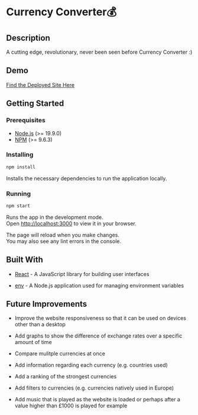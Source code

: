 # Currency Converter💰

## Description

A cutting edge, revolutionary, never been seen before Currency Converter :)

## Demo

[Find the Deployed Site Here](https://currencyconverter-pv62.onrender.com/)
## Getting Started

### Prerequisites

- [Node.js](https://nodejs.org/en/) (>= 19.9.0)
- [NPM](https://docs.npmjs.com/cli/v9/commands/npm-install) (>= 9.6.3)

### Installing

```bash
npm install
```

Installs the necessary dependencies to run the application locally.

### Running

```bash
npm start
```

Runs the app in the development mode.\
Open [http://localhost:3000](http://localhost:3000) to view it in your browser.

The page will reload when you make changes.\
You may also see any lint errors in the console.


## Built With

- [React](https://reactjs.org/) - A JavaScript library for building user interfaces

- [env](https://www.dotenv.org/docs/) - A Node.js application used for managing environment variables


## Future Improvements

- Improve the website responsiveness so that it can be used on devices other than a desktop

- Add graphs to show the difference of exchange rates over a specific amount of time

- Compare mulitple currencies at once

- Add information regarding each currency (e.g. countries used)

- Add a ranking of the strongest currencies

- Add filters to currencies (e.g. currencies natively used in Europe)

- Add music that is played as the website is loaded or perhaps after a value higher than £1000 is played for example
